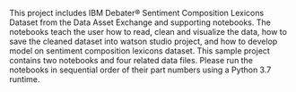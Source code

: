 This project includes IBM Debater® Sentiment Composition Lexicons Dataset from the Data Asset Exchange and supporting notebooks. The notebooks teach the user how to read, clean and visualize the data, how to save the cleaned dataset into watson studio project, and how to develop model on sentiment composition lexicons dataset. This sample project contains two notebooks and four related data files. Please run the notebooks in sequential order of their part numbers using a Python 3.7 runtime.
